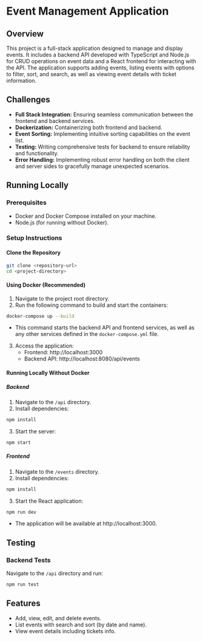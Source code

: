 # Event Management Application

## Overview

This project is a full-stack application designed to manage and display events. It includes a backend API developed with TypeScript and Node.js for CRUD operations on event data and a React frontend for interacting with the API. The application supports adding events, listing events with options to filter, sort, and search, as well as viewing event details with ticket information.

## Challenges

- **Full Stack Integration:** Ensuring seamless communication between the frontend and backend services.
- **Dockerization:** Containerizing both frontend and backend.
- **Event Sorting:** Implementing intuitive sorting capabilities on the event list.
- **Testing:** Writing comprehensive tests for backend to ensure reliability and functionality.
- **Error Handling:** Implementing robust error handling on both the client and server sides to gracefully manage unexpected scenarios.

## Running Locally

### Prerequisites

- Docker and Docker Compose installed on your machine.
- Node.js (for running without Docker).

### Setup Instructions

#### Clone the Repository

```bash
git clone <repository-url>
cd <project-directory>
```

#### Using Docker (Recommended)

1. Navigate to the project root directory.
2. Run the following command to build and start the containers:

```bash
docker-compose up --build
```

- This command starts the backend API and frontend services, as well as any other services defined in the `docker-compose.yml` file.

3. Access the application:
   - Frontend: http://localhost:3000
   - Backend API: http://localhost:8080/api/events

#### Running Locally Without Docker

##### Backend

1. Navigate to the `/api` directory.
2. Install dependencies:

```bash
npm install
```

3. Start the server:

```bash
npm start
```

##### Frontend

1. Navigate to the `/events` directory.
2. Install dependencies:

```bash
npm install
```

3. Start the React application:

```bash
npm run dev
```

- The application will be available at http://localhost:3000.

## Testing

### Backend Tests

Navigate to the `/api` directory and run:

```bash
npm run test
```

## Features

- Add, view, edit, and delete events.
- List events with search and sort (by date and name).
- View event details including tickets info.

